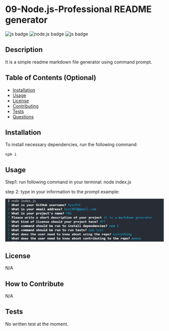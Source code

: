 # 09-Node.js-Professional README generator
![js badge](https://img.shields.io/badge/TECHOLOGY-JAVASCRIPT%20ES6-orange)
![node.js badge](https://img.shields.io/badge/TECHOLOGY-NODE.JS%20V16-success)
![js badge](https://img.shields.io/badge/NPM-INQUIRER.JS%20@8.2.4-RED)

## Description

It is a simple readme markdown file generator using command prompt.

## Table of Contents (Optional)

- [Installation](#installation)
- [Usage](#usage)
- [License](#license)
- [Contributing](#contributing)
- [Tests](#tests)
- [Questions](#questions)

## Installation

To install necessary dependencies, run the following command: 

    npm i  

## Usage

Step1: run following command in your terminal:
    node index.js 

step 2: type in your information to the prompt
    example:

![example](./images/example.JPG)

## License

N/A

## How to Contribute

N/A

## Tests

No written test at the moment.